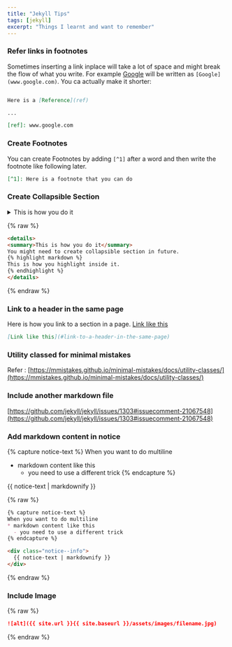 ```yaml
---
title: "Jekyll Tips"
tags: [jekyll]
excerpt: "Things I learnt and want to remember"
---
```


### Refer links in footnotes

Sometimes inserting a link inplace will take a lot of space and might break the flow of what you write. 
For example [Google](www.google.com) will be written as `[Google](www.google.com)`.
You ca actually make it shorter:
```md

Here is a [Reference](ref)

...

[ref]: www.google.com

```


### Create Footnotes

You can create Footnotes by adding `[^1]` after a word and then write the footnote like following later.
```md
[^1]: Here is a footnote that you can do
```

### Create Collapsible Section

<details>
<summary>This is how you do it</summary>
You might need to create collapsible section in future.
{% highlight bash %}
# This is how you highlight inside it.
{% endhighlight %}

You also need surround the below highlight with a `raw` tag so that the `highlight` tag is not processed.
Read more [here](https://ozzieliu.com/2016/04/26/writing-liquid-template-in-markdown-with-jekyll/)


</details>

{% raw %}
```markdown
<details>
<summary>This is how you do it</summary>
You might need to create collapsible section in future.
{% highlight markdown %}
This is how you highlight inside it.
{% endhighlight %}
</details>
```

{% endraw %}
### Link to a header in the same page

Here is how you link to a section in a page. [Link like this](#link-to-a-header-in-the-same-page)
```md
[Link like this](#link-to-a-header-in-the-same-page)
```

### Utility classed for minimal mistakes
Refer : [https://mmistakes.github.io/minimal-mistakes/docs/utility-classes/](https://mmistakes.github.io/minimal-mistakes/docs/utility-classes/)

### Include another markdown file
[https://github.com/jekyll/jekyll/issues/1303#issuecomment-21067548](https://github.com/jekyll/jekyll/issues/1303#issuecomment-21067548)

### Add markdown content in notice

{% capture notice-text %}
When you want to do multiline
* markdown content like this
  - you need to use a different trick
{% endcapture %}

<div class="notice--info">
  {{ notice-text | markdownify }}
</div>

{%  raw %}
```markdown
{% capture notice-text %}
When you want to do multiline
* markdown content like this
  - you need to use a different trick
{% endcapture %}

<div class="notice--info">
  {{ notice-text | markdownify }}
</div>

```
{% endraw %}

### Include Image

{% raw %}
```md
![alt]({{ site.url }}{{ site.baseurl }}/assets/images/filename.jpg)
```
{% endraw %}
